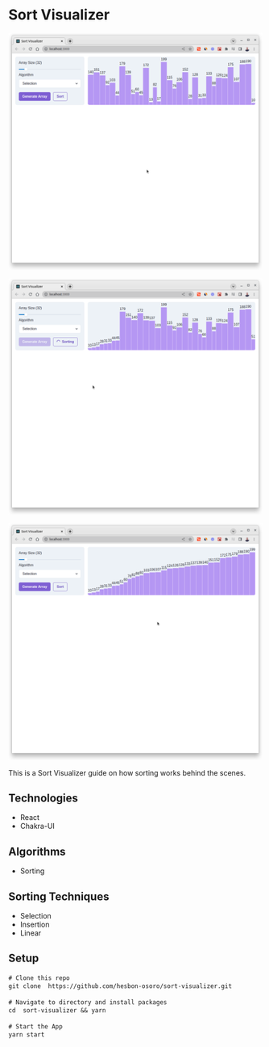 # Sort Visualizer

[![Sort](assets/sort-visualizer.png)](https://reactjs-sort-visualizer.netlify.app/)

[![Sorting](assets/sort-visualizer-sorting.png)](https://reactjs-sort-visualizer.netlify.app/)

[![Sorted](assets/sort-visualizer-sorted.png)](https://reactjs-sort-visualizer.netlify.app/)

This is a Sort Visualizer guide on how sorting works behind the scenes.

## Technologies

- React
- Chakra-UI

## Algorithms

- Sorting

## Sorting Techniques

- Selection
- Insertion
- Linear

## Setup

```code
# Clone this repo
git clone  https://github.com/hesbon-osoro/sort-visualizer.git

# Navigate to directory and install packages
cd  sort-visualizer && yarn

# Start the App
yarn start
```
